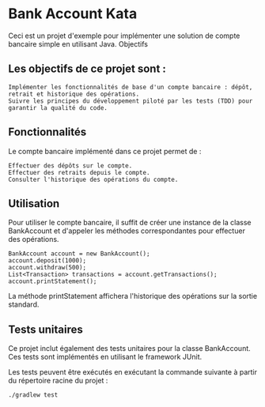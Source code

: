 # Bank Account Kata

Ceci est un projet d'exemple pour implémenter une solution de compte bancaire simple en utilisant Java.
Objectifs

## Les objectifs de ce projet sont :

    Implémenter les fonctionnalités de base d'un compte bancaire : dépôt, retrait et historique des opérations.
    Suivre les principes du développement piloté par les tests (TDD) pour garantir la qualité du code.

##  Fonctionnalités

Le compte bancaire implémenté dans ce projet permet de :

    Effectuer des dépôts sur le compte.
    Effectuer des retraits depuis le compte.
    Consulter l'historique des opérations du compte.

## Utilisation

Pour utiliser le compte bancaire, il suffit de créer une instance de la classe BankAccount et d'appeler les méthodes correspondantes pour effectuer des opérations.

    BankAccount account = new BankAccount();
    account.deposit(1000);
    account.withdraw(500);
    List<Transaction> transactions = account.getTransactions();
    account.printStatement();

La méthode printStatement affichera l'historique des opérations sur la sortie standard.

##  Tests unitaires

Ce projet inclut également des tests unitaires pour la classe BankAccount. Ces tests sont implémentés en utilisant le framework JUnit.

Les tests peuvent être exécutés en exécutant la commande suivante à partir du répertoire racine du projet :

    ./gradlew test
